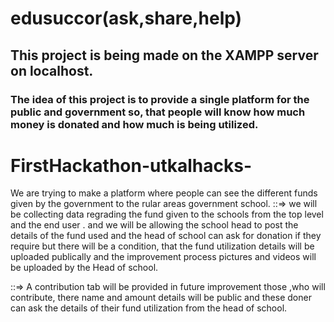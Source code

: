 # edusuccor(ask,share,help)
##  This project is being made on the XAMPP server on localhost. 
### The idea of this project is to provide a single platform for the public and government so, that people will know how much money is donated and how much is being utilized.
# FirstHackathon-utkalhacks-
We are trying to make a platform where people can see the different funds given by the government to the rular areas government school. 
::=> we will be collecting data regrading the fund given to the schools from the top level and the end user .
and we will be allowing the school head to post the details of the fund used and the head of school can ask for donation 
if they require but there will be a condition, that the fund utilization details will be uploaded publically and the 
improvement process pictures and videos will be uploaded by the Head of school.


::=> A contribution tab will be provided in future improvement those ,who will contribute, there name and amount details will be 
public and these doner can ask the details of their fund utilization from the head of school.
